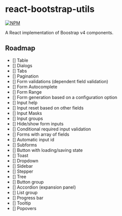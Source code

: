 # react-bootstrap-utils

[![NPM](https://nodei.co/npm/react-bootstrap-utils.png)](https://nodei.co/npm/react-bootstrap-utils/)

A React implementation of Boostrap v4 components.

## Roadmap

- [] Table
- [] Dialogs
- [] Tabs
- [] Pagination
- [] Form validations (dependent field validation)
- [] Form Autocomplete
- [] Form Range
- [] Form generation based on a configuration option
- [] Input help
- [] Input reset based on other fields
- [] Input Masks
- [] Input groups
- [] Hide/show form inputs
- [] Conditional required input validation
- [] Forms with array of fields
- [] Automatic input id
- [] Subforms
- [] Button with loading/saving state
- [] Toast
- [] Dropdown
- [] Sidebar
- [] Stepper
- [] Tree
- [] Button group
- [] Accordion (expansion panel)
- [] List group
- [] Progress bar
- [] Tooltip
- [] Popovers
